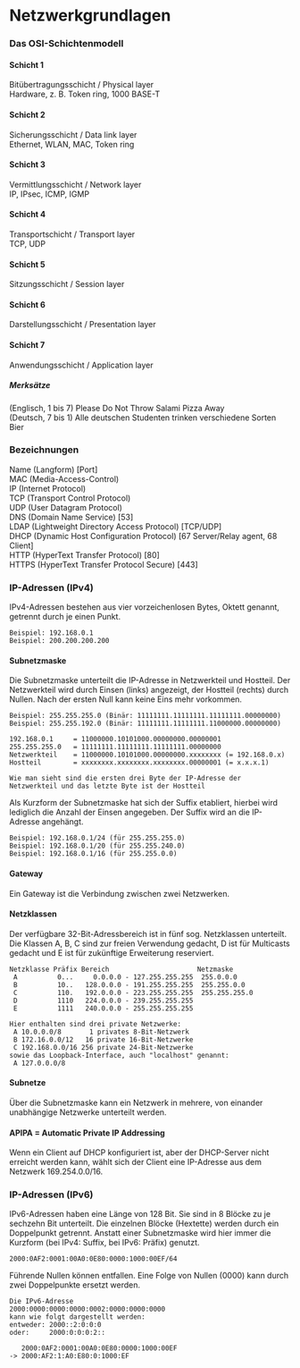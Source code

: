 # Netzwerkgrundlagen

### Das OSI-Schichtenmodell
#### Schicht 1
Bitübertragungsschicht / Physical layer<br/>
Hardware, z. B. Token ring, 1000 BASE-T
#### Schicht 2
Sicherungsschicht / Data link layer<br/>
Ethernet, WLAN, MAC, Token ring
#### Schicht 3
Vermittlungsschicht / Network layer<br/>
IP, IPsec, ICMP, IGMP
#### Schicht 4
Transportschicht / Transport layer<br/>
TCP, UDP
#### Schicht 5
Sitzungsschicht / Session layer<br/>
#### Schicht 6
Darstellungsschicht / Presentation layer<br/>
#### Schicht 7
Anwendungsschicht / Application layer<br/>
##### Merksätze
(Englisch, 1 bis 7) Please Do Not Throw Salami Pizza Away<br/>
(Deutsch, 7 bis 1) Alle deutschen Studenten trinken verschiedene Sorten Bier
### Bezeichnungen
Name (Langform) [Port]<br/>
MAC (Media-Access-Control)<br/>
IP (Internet Protocol)<br/>
TCP (Transport Control Protocol)<br/>
UDP (User Datagram Protocol)<br/>
DNS (Domain Name Service) [53]<br/>
LDAP (Lightweight Directory Access Protocol) [TCP/UDP]<br/>
DHCP (Dynamic Host Configuration Protocol) [67 Server/Relay agent, 68 Client]<br/>
HTTP (HyperText Transfer Protocol) [80]<br/>
HTTPS (HyperText Transfer Protocol Secure) [443]
### IP-Adressen (IPv4)
IPv4-Adressen bestehen aus vier vorzeichenlosen Bytes, Oktett genannt, getrennt durch je einen Punkt.
```
Beispiel: 192.168.0.1
Beispiel: 200.200.200.200
```
#### Subnetzmaske
Die Subnetzmaske unterteilt die IP-Adresse in Netzwerkteil und Hostteil. Der Netzwerkteil wird durch Einsen (links) angezeigt, der Hostteil (rechts) durch Nullen. Nach der ersten Null kann keine Eins mehr vorkommen.
```
Beispiel: 255.255.255.0 (Binär: 11111111.11111111.11111111.00000000)
Beispiel: 255.255.192.0 (Binär: 11111111.11111111.11000000.00000000)

192.168.0.1     = 11000000.10101000.00000000.00000001
255.255.255.0   = 11111111.11111111.11111111.00000000
Netzwerkteil    = 11000000.10101000.00000000.xxxxxxxx (= 192.168.0.x)
Hostteil        = xxxxxxxx.xxxxxxxx.xxxxxxxx.00000001 (= x.x.x.1)

Wie man sieht sind die ersten drei Byte der IP-Adresse der Netzwerkteil und das letzte Byte ist der Hostteil
```
Als Kurzform der Subnetzmaske hat sich der Suffix etabliert, hierbei wird lediglich die Anzahl der Einsen angegeben. Der Suffix wird an die IP-Adresse angehängt.
```
Beispiel: 192.168.0.1/24 (für 255.255.255.0)
Beispiel: 192.168.0.1/20 (für 255.255.240.0)
Beispiel: 192.168.0.1/16 (für 255.255.0.0)
```
#### Gateway
Ein Gateway ist die Verbindung zwischen zwei Netzwerken.
#### Netzklassen
Der verfügbare 32-Bit-Adressbereich ist in fünf sog. Netzklassen unterteilt. Die Klassen A, B, C sind zur freien Verwendung gedacht, D ist für Multicasts gedacht und E ist für zukünftige Erweiterung reserviert.
```
Netzklasse Präfix Bereich                      Netzmaske
 A          0...     0.0.0.0 - 127.255.255.255  255.0.0.0
 B          10..   128.0.0.0 - 191.255.255.255  255.255.0.0
 C          110.   192.0.0.0 - 223.255.255.255  255.255.255.0
 D          1110   224.0.0.0 - 239.255.255.255
 E          1111   240.0.0.0 - 255.255.255.255

Hier enthalten sind drei private Netzwerke:
 A 10.0.0.0/8       1 privates 8-Bit-Netzwerk
 B 172.16.0.0/12   16 private 16-Bit-Netzwerke
 C 192.168.0.0/16 256 private 24-Bit-Netzwerke
sowie das Loopback-Interface, auch "localhost" genannt:
 A 127.0.0.0/8
```
#### Subnetze
Über die Subnetzmaske kann ein Netzwerk in mehrere, von einander unabhängige Netzwerke unterteilt werden.

#### APIPA = Automatic Private IP Addressing
Wenn ein Client auf DHCP konfiguriert ist, aber der DHCP-Server nicht erreicht werden kann, wählt sich der Client eine IP-Adresse aus dem Netzwerk 169.254.0.0/16.

### IP-Adressen (IPv6)
IPv6-Adressen haben eine Länge von 128 Bit. Sie sind in 8 Blöcke zu je sechzehn Bit unterteilt. Die einzelnen Blöcke (Hextette) werden durch ein Doppelpunkt getrennt. Anstatt einer Subnetzmaske wird hier immer die Kurzform (bei IPv4: Suffix, bei IPv6: Präfix) genutzt.

```
2000:0AF2:0001:00A0:0E80:0000:1000:00EF/64
```

Führende Nullen können entfallen. Eine Folge von Nullen (0000) kann durch zwei Doppelpunkte ersetzt werden.

```
Die IPv6-Adresse
2000:0000:0000:0000:0002:0000:0000:0000
kann wie folgt dargestellt werden:
entweder: 2000::2:0:0:0
oder:     2000:0:0:0:2::

   2000:0AF2:0001:00A0:0E80:0000:1000:00EF
-> 2000:AF2:1:A0:E80:0:1000:EF
```
